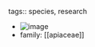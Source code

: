 tags:: species, research

- ![image](https://ipfs.io/ipfs/QmPLyNM3zpPXGkfYTTgYb2K9kbuTFgDryd8yfQrSqHSH3s)
- family: [[apiaceae]]
